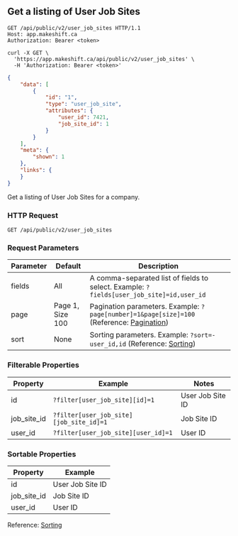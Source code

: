 ## Get a listing of User Job Sites

```http
GET /api/public/v2/user_job_sites HTTP/1.1
Host: app.makeshift.ca
Authorization: Bearer <token>
```

```shell
curl -X GET \
  'https://app.makeshift.ca/api/public/v2/user_job_sites' \
  -H 'Authorization: Bearer <token>'
```

```json
{
    "data": [
        {
            "id": "1",
            "type": "user_job_site",
            "attributes": {
                "user_id": 7421,
                "job_site_id": 1
            }
        }
    ],
    "meta": {
        "shown": 1
    },
    "links": {
    }
}
```


Get a listing of User Job Sites for a company.

### HTTP Request

`GET /api/public/v2/user_job_sites`

### Request Parameters

Parameter | Default | Description
--------- | ------- | -----------
fields | All | A comma-separated list of fields to select. Example: `?fields[user_job_site]=id,user_id`
page | Page 1, Size 100 | Pagination parameters. Example: `?page[number]=1&page[size]=100` (Reference: <a href='#pagination'>Pagination</a>)
sort | None | Sorting parameters. Example: `?sort=-user_id,id` (Reference: <a href='#sorting'>Sorting</a>)

### Filterable Properties

Property | Example | Notes
-------- | ------- | -----
id | `?filter[user_job_site][id]=1` | User Job Site ID
job_site_id | `?filter[user_job_site][job_site_id]=1` | Job Site ID
user_id | `?filter[user_job_site][user_id]=1` | User ID

### Sortable Properties

Property | Example
-------- | -------
id | User Job Site ID
job_site_id | Job Site ID
user_id | User ID

Reference: <a href='#sorting'>Sorting</a>
